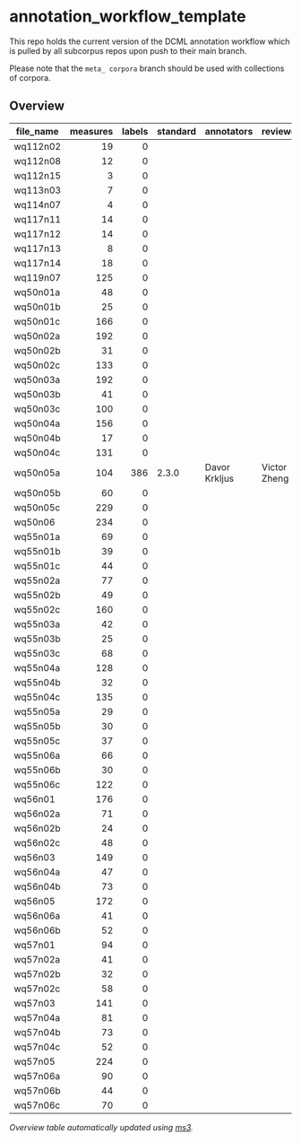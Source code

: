 # annotation_workflow_template

This repo holds the current version of the DCML annotation workflow which is pulled by all subcorpus repos upon push to their main branch. 

Please note that the `meta_ corpora` branch should be used with collections of corpora.


## Overview
|file_name|measures|labels|standard| annotators  | reviewers  |
|---------|-------:|-----:|--------|-------------|------------|
|wq112n02 |      19|     0|        |             |            |
|wq112n08 |      12|     0|        |             |            |
|wq112n15 |       3|     0|        |             |            |
|wq113n03 |       7|     0|        |             |            |
|wq114n07 |       4|     0|        |             |            |
|wq117n11 |      14|     0|        |             |            |
|wq117n12 |      14|     0|        |             |            |
|wq117n13 |       8|     0|        |             |            |
|wq117n14 |      18|     0|        |             |            |
|wq119n07 |     125|     0|        |             |            |
|wq50n01a |      48|     0|        |             |            |
|wq50n01b |      25|     0|        |             |            |
|wq50n01c |     166|     0|        |             |            |
|wq50n02a |     192|     0|        |             |            |
|wq50n02b |      31|     0|        |             |            |
|wq50n02c |     133|     0|        |             |            |
|wq50n03a |     192|     0|        |             |            |
|wq50n03b |      41|     0|        |             |            |
|wq50n03c |     100|     0|        |             |            |
|wq50n04a |     156|     0|        |             |            |
|wq50n04b |      17|     0|        |             |            |
|wq50n04c |     131|     0|        |             |            |
|wq50n05a |     104|   386|2.3.0   |Davor Krkljus|Victor Zheng|
|wq50n05b |      60|     0|        |             |            |
|wq50n05c |     229|     0|        |             |            |
|wq50n06  |     234|     0|        |             |            |
|wq55n01a |      69|     0|        |             |            |
|wq55n01b |      39|     0|        |             |            |
|wq55n01c |      44|     0|        |             |            |
|wq55n02a |      77|     0|        |             |            |
|wq55n02b |      49|     0|        |             |            |
|wq55n02c |     160|     0|        |             |            |
|wq55n03a |      42|     0|        |             |            |
|wq55n03b |      25|     0|        |             |            |
|wq55n03c |      68|     0|        |             |            |
|wq55n04a |     128|     0|        |             |            |
|wq55n04b |      32|     0|        |             |            |
|wq55n04c |     135|     0|        |             |            |
|wq55n05a |      29|     0|        |             |            |
|wq55n05b |      30|     0|        |             |            |
|wq55n05c |      37|     0|        |             |            |
|wq55n06a |      66|     0|        |             |            |
|wq55n06b |      30|     0|        |             |            |
|wq55n06c |     122|     0|        |             |            |
|wq56n01  |     176|     0|        |             |            |
|wq56n02a |      71|     0|        |             |            |
|wq56n02b |      24|     0|        |             |            |
|wq56n02c |      48|     0|        |             |            |
|wq56n03  |     149|     0|        |             |            |
|wq56n04a |      47|     0|        |             |            |
|wq56n04b |      73|     0|        |             |            |
|wq56n05  |     172|     0|        |             |            |
|wq56n06a |      41|     0|        |             |            |
|wq56n06b |      52|     0|        |             |            |
|wq57n01  |      94|     0|        |             |            |
|wq57n02a |      41|     0|        |             |            |
|wq57n02b |      32|     0|        |             |            |
|wq57n02c |      58|     0|        |             |            |
|wq57n03  |     141|     0|        |             |            |
|wq57n04a |      81|     0|        |             |            |
|wq57n04b |      73|     0|        |             |            |
|wq57n04c |      52|     0|        |             |            |
|wq57n05  |     224|     0|        |             |            |
|wq57n06a |      90|     0|        |             |            |
|wq57n06b |      44|     0|        |             |            |
|wq57n06c |      70|     0|        |             |            |


*Overview table automatically updated using [ms3](https://johentsch.github.io/ms3/).*
